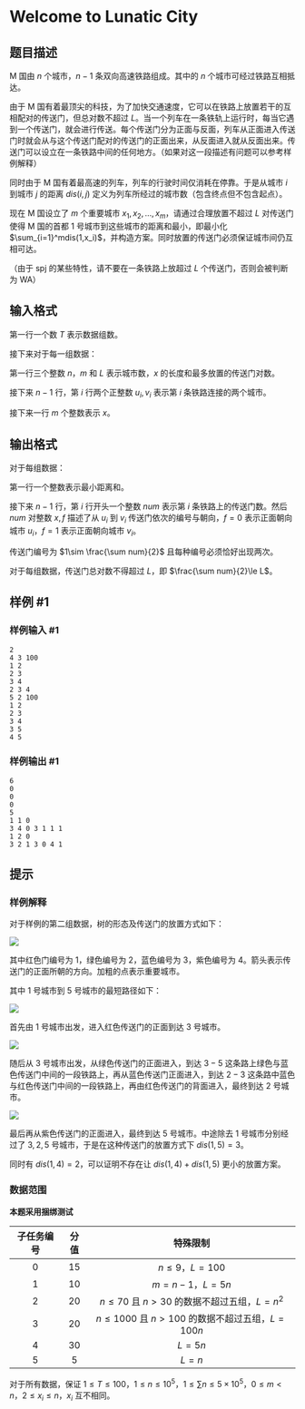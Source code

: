 # Welcome to Lunatic City

## 题目描述

M 国由 $n$ 个城市，$n-1$ 条双向高速铁路组成。其中的 $n$ 个城市可经过铁路互相抵达。

由于 M 国有着最顶尖的科技，为了加快交通速度，它可以在铁路上放置若干的互相配对的传送门，但总对数不超过 $L$。当一个列车在一条铁轨上运行时，每当它遇到一个传送门，就会进行传送。每个传送门分为正面与反面，列车从正面进入传送门时就会从与这个传送门配对的传送门的正面出来，从反面进入就从反面出来。传送门可以设立在一条铁路中间的任何地方。（如果对这一段描述有问题可以参考样例解释）

同时由于 M 国有着最高速的列车，列车的行驶时间仅消耗在停靠。于是从城市 $i$ 到城市 $j$ 的距离 $dis(i,j)$ 定义为列车所经过的城市数（包含终点但不包含起点）。

现在 M 国设立了 $m$ 个重要城市 $x_1,x_2,\dots,x_m$，请通过合理放置不超过 $L$ 对传送门使得 M 国的首都 $1$ 号城市到这些城市的距离和最小，即最小化 $\sum_{i=1}^mdis(1,x_i)$，并构造方案。同时放置的传送门必须保证城市间仍互相可达。

（由于 spj 的某些特性，请不要在一条铁路上放超过 $L$ 个传送门，否则会被判断为 WA）

## 输入格式

第一行一个数 $T$ 表示数据组数。

接下来对于每一组数据：

第一行三个整数 $n$，$m$ 和 $L$ 表示城市数，$x$ 的长度和最多放置的传送门对数。

接下来 $n-1$ 行，第 $i$ 行两个正整数 $u_i,v_i$ 表示第 $i$ 条铁路连接的两个城市。

接下来一行 $m$ 个整数表示 $x$。

## 输出格式

对于每组数据：

第一行一个整数表示最小距离和。

接下来 $n-1$ 行，第 $i$ 行开头一个整数 $num$ 表示第 $i$ 条铁路上的传送门数。然后 $num$ 对整数 $x,f$ 描述了从 $u_i$ 到 $v_i$ 传送门依次的编号与朝向，$f=0$ 表示正面朝向城市 $u_i$，$f=1$ 表示正面朝向城市 $v_i$。

传送门编号为 $1\sim \frac{\sum num}{2}$ 且每种编号必须恰好出现两次。

对于每组数据，传送门总对数不得超过 $L$，即 $\frac{\sum num}{2}\le L$。

## 样例 #1

### 样例输入 #1
```
2
4 3 100
1 2
2 3
3 4
2 3 4
5 2 100
1 2
2 3
3 4
3 5
4 5
```

### 样例输出 #1

```
6
0
0
0
5
1 1 0
3 4 0 3 1 1 1
1 2 0
3 2 1 3 0 4 1
```

## 提示

### 样例解释

对于样例的第二组数据，树的形态及传送门的放置方式如下：

![](https://cdn.luogu.com.cn/upload/image_hosting/l0r5x9l0.png)

其中红色门编号为 $1$，绿色编号为 $2$，蓝色编号为 $3$，紫色编号为 $4$。箭头表示传送门的正面所朝的方向。加粗的点表示重要城市。

其中 $1$ 号城市到 $5$ 号城市的最短路径如下：

![](https://cdn.luogu.com.cn/upload/image_hosting/0bwhu6ct.png)

首先由 $1$ 号城市出发，进入红色传送门的正面到达 $3$ 号城市。

![](https://cdn.luogu.com.cn/upload/image_hosting/rgq415ni.png)

随后从 $3$ 号城市出发，从绿色传送门的正面进入，到达 $3-5$ 这条路上绿色与蓝色传送门中间的一段铁路上，再从蓝色传送门正面进入，到达 $2-3$ 这条路中蓝色与红色传送门中间的一段铁路上，再由红色传送门的背面进入，最终到达 $2$ 号城市。

![](https://cdn.luogu.com.cn/upload/image_hosting/xm1qefmr.png)

最后再从紫色传送门的正面进入，最终到达 $5$ 号城市。中途除去 $1$ 号城市分别经过了 $3,2,5$ 号城市，于是在这种传送门的放置方式下 $dis(1,5)=3$。

同时有 $dis(1,4)=2$，可以证明不存在让 $dis(1,4)+dis(1,5)$ 更小的放置方案。

### 数据范围

**本题采用捆绑测试**

| 子任务编号 | 分值 | 特殊限制 |
| :----------: | :----------: | :----------: |
| $0$ | $15$ | $n\le 9$，$L=100$ |
| $1$ | $10$ | $m=n-1$，$L=5n$ |
| $2$ | $20$ | $n\le 70$ 且 $n>30$ 的数据不超过五组，$L=n^2$ |
| $3$ | $20$ | $n\le 1000$ 且 $n>100$ 的数据不超过五组，$L=100n$ |
| $4$ | $30$ | $L=5n$ |
| $5$ | $5$ | $L=n$ |

对于所有数据，保证 $1\le T\le 100$，$1\le n\le 10^5$，$1\le \sum n\le 5\times 10^5$，$0\le m<n$，$2\le x_i\le n$，$x_i$ 互不相同。
